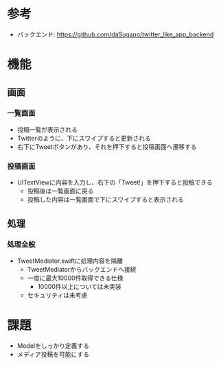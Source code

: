 # 参考
* バックエンド: https://github.com/daSugano/twitter_like_app_backend

# 機能
## 画面
### 一覧画面
* 投稿一覧が表示される
* Twitterのように、下にスワイプすると更新される
* 右下にTweetボタンがあり、それを押下すると投稿画面へ遷移する

### 投稿画面
* UITextViewに内容を入力し、右下の「Tweet!」を押下すると投稿できる
    * 投稿後は一覧画面に戻る
    * 投稿した内容は一覧画面で下にスワイプすると表示される

## 処理
### 処理全般
* TweetMediator.swiftに処理内容を隔離
    * TweetMediatorからバックエンドへ接続
    * 一度に最大10000件取得できる仕様
        * 10000件以上については未実装
    * セキュリティは未考慮

# 課題
* Modelをしっかり定義する
* メディア投稿を可能にする

